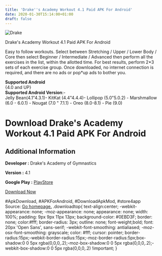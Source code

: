 ```yaml
---
title: 'Drake''s Academy Workout 4.1 Paid APK For Android'
date: 2020-01-30T15:14:00+01:00
draft: false
---
```


![Drake](https://i1.wp.com/apkhome.net/wp-content/uploads/2020/01/Drakes-Academy-Workout-4.1-Paid.png "Drake")

  

Drake's Academy Workout 4.1 Paid APK For Android

Easy to follow workouts. Select between Stretching / Upper / Lower Body / Core then select Beginner / Intermediate / Advanced then perform all the exercises in the list, within the allotted time. For best results, perform 2\*3 sets of each exercise group. Once downloaded, no internet connection is required, and there are no ads or pop\*up ads to bother you.

**Supported Android**  
{4.0 and UP}  
**Supported Android Version**:-  
Jelly Bean(4.1"4.3.1)- KitKat (4.4"4.4.4)- Lollipop (5.0"5.0.2) - Marshmallow (6.0 - 6.0.1) - Nougat (7.0 " 7.1.1) - Oreo (8.0-8.1) - Pie (9.0)

Download Drake's Academy Workout 4.1 Paid APK For Android
=========================================================

Additional Information
----------------------

**Developer :** Drake's Academy of Gymnastics

**Version :** 4.1

**Google Play :** [PlayStore](https://play.google.com/store/apps/details?id=com.dagymnastics.drakesacademyworkoutsv4)

  

[Download Now](https://store4app.co/post/drakes-academy-workout-4-1-paid-apk-for-android_1580393099)

  
#ApkDownload, #APKForAndroid, #DownloadApkMod, #store4app  
Source: [Go homepage.](https://store4app.co/post/drakes-academy-workout-4-1-paid-apk-for-android_1580393099) .downloadtop{ text-align:center; -webkit-appearance: none; -moz-appearance: none; appearance: none; width: 100%; padding: 9px 9px 11px 13px; background-color: #0EBD3F; border: none; color:#fff; border-radius: 3px; outline: none; font-weight;bold; font: 20px 'Open Sans', sans-serif; -webkit-font-smoothing: antialiased; -moz-osx-font-smoothing: grayscale; color: #fff; cursor: pointer; border-radius:15px;-webkit-border-radius:15px;-moz-border-radius:5px;box-shadow:0 0 5px rgba(0,0,0,.2);-moz-box-shadow:0 0 5px rgba(0,0,0,.2);-webkit-box-shadow:0 0 5px rgba(0,0,0,.2) !important; }